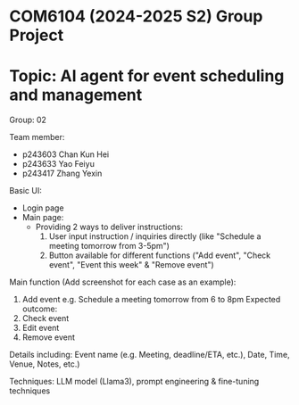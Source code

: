 # COM6104 (2024-2025 S2) Group Project
# Topic: AI agent for event scheduling and management

Group: 02

Team member:
- p243603 Chan Kun Hei
- p243633 Yao Feiyu
- p243417 Zhang Yexin

Basic UI: 
- Login page
- Main page:
  - Providing 2 ways to deliver instructions:
    1. User input instruction / inquiries directly (like "Schedule a meeting tomorrow from 3-5pm")
    2. Button available for different functions ("Add event", "Check event", "Event this week" & "Remove event")

Main function (Add screenshot for each case as an example):
1. Add event
   e.g. Schedule a meeting tomorrow from 6 to 8pm
   Expected outcome: 
2. Check event
3. Edit event
4. Remove event

Details including: Event name (e.g. Meeting, deadline/ETA, etc.), Date, Time, Venue, Notes, etc.)

Techniques: LLM model (Llama3), prompt engineering & fine-tuning techniques
